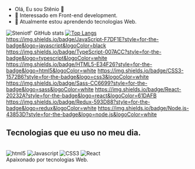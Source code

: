 -  Olá, Eu sou Stênio  👋
-  👀 Interessado em  Front-end development.
-  🌱 Atualmente estou aprendendo tecnologias Web.



![Steniotf' GitHub stats](https://github-readme-stats.vercel.app/api?username=Steniotf&show_icons=true&theme=dracula)
[![Top Langs](https://github-readme-stats.vercel.app/api/top-langs/?username=Steniotf&layout=compact)](https://github.com/Steniotf/github-readme-stats)
https://img.shields.io/badge/JavaScript-F7DF1E?style=for-the-badge&logo=javascript&logoColor=black
https://img.shields.io/badge/TypeScript-007ACC?style=for-the-badge&logo=typescript&logoColor=white
https://img.shields.io/badge/HTML5-E34F26?style=for-the-badge&logo=html5&logoColor=white
https://img.shields.io/badge/CSS3-1572B6?style=for-the-badge&logo=css3&logoColor=white
https://img.shields.io/badge/Sass-CC6699?style=for-the-badge&logo=sass&logoColor=white
https://img.shields.io/badge/React-20232A?style=for-the-badge&logo=react&logoColor=61DAFB
https://img.shields.io/badge/Redux-593D88?style=for-the-badge&logo=redux&logoColor=white
https://img.shields.io/badge/Node.js-43853D?style=for-the-badge&logo=node.js&logoColor=white


## Tecnologias que eu uso no meu dia.

<div style = "display: inline_block"><br/>
  <img align="" alt="html5" src="https://img.shields.io/badge/HTML-239120?style=for-the-badge&logo=html5&logoColor=white"/>
  <img align="" alt="Javascript" src="https://img.shields.io/badge/JavaScript-323330?style=for-the-badge&logo=javascript&logoColor=F7DF1E"/>
  <img align="" alt="CSS3" src="https://img.shields.io/badge/CSS-239120?&style=for-the-badge&logo=css3&logoColor=white"/>
  <img align="" alt="React" src="https://img.shields.io/badge/React-20232A?style=for-the-badge&logo=react&logoColor=61DAFB"/>
</div
 <br/>
 Apaixonado por tecnologias Web.

